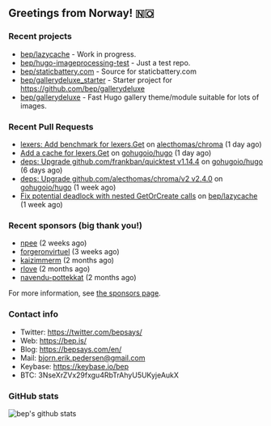 ## Greetings from Norway! 🇳🇴

### Recent projects

- [bep/lazycache](https://github.com/bep/lazycache) - Work in progress.
- [bep/hugo-imageprocessing-test](https://github.com/bep/hugo-imageprocessing-test) - Just a test repo.
- [bep/staticbattery.com](https://github.com/bep/staticbattery.com) - Source for staticbattery.com
- [bep/gallerydeluxe_starter](https://github.com/bep/gallerydeluxe_starter) - Starter project for https://github.com/bep/gallerydeluxe
- [bep/gallerydeluxe](https://github.com/bep/gallerydeluxe) - Fast Hugo gallery theme/module suitable for lots of images.

### Recent Pull Requests

- [lexers: Add benchmark for lexers.Get](https://github.com/alecthomas/chroma/pull/713) on [alecthomas/chroma](https://github.com/alecthomas/chroma) (1 day ago)
- [Add a cache for lexers.Get](https://github.com/gohugoio/hugo/pull/10470) on [gohugoio/hugo](https://github.com/gohugoio/hugo) (1 day ago)
- [deps: Upgrade github.com/frankban/quicktest v1.14.4](https://github.com/gohugoio/hugo/pull/10457) on [gohugoio/hugo](https://github.com/gohugoio/hugo) (6 days ago)
- [deps: Upgrade github.com/alecthomas/chroma/v2 v2.4.0](https://github.com/gohugoio/hugo/pull/10454) on [gohugoio/hugo](https://github.com/gohugoio/hugo) (1 week ago)
- [Fix potential deadlock with nested GetOrCreate calls](https://github.com/bep/lazycache/pull/3) on [bep/lazycache](https://github.com/bep/lazycache) (1 week ago)

### Recent sponsors (big thank you!)

- [npee](https://github.com/npee) (2 weeks ago)
- [forgeronvirtuel](https://github.com/forgeronvirtuel) (3 weeks ago)
- [kaizimmerm](https://github.com/kaizimmerm) (2 months ago)
- [rlove](https://github.com/rlove) (2 months ago)
- [navendu-pottekkat](https://github.com/navendu-pottekkat) (2 months ago)

For more information, see [the sponsors page](https://github.com/sponsors/bep/).

### Contact info
- Twitter: https://twitter.com/bepsays/
- Web: https://bep.is/
- Blog: https://bepsays.com/en/
- Mail: bjorn.erik.pedersen@gmail.com
- Keybase: https://keybase.io/bep
- BTC: 3NseXrZVx29fxgu4RbTrAhyU5UKyjeAukX


### GitHub stats
![bep's github stats](https://github-readme-stats.vercel.app/api?username=bep&count_private=true&hide_title=true)

